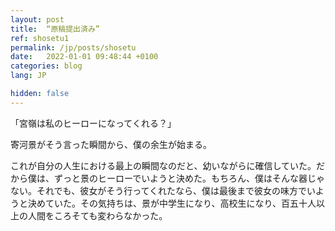 ```yaml
---
layout: post
title:  “原稿提出済み”
ref: shosetu1
permalink: /jp/posts/shosetu
date:   2022-01-01 09:48:44 +0100
categories: blog
lang: JP

hidden: false
---
```


「宮嶺は私のヒーローになってくれる？」

寄河景がそう言った瞬間から、僕の余生が始まる。

これが自分の人生における最上の瞬間なのだと、幼いながらに確信していた。だから僕は、ずっと景のヒーローでいようと決めた。もちろん、僕はそんな器じゃない。それでも、彼女がそう行ってくれたなら、僕は最後まで彼女の味方でいようと決めていた。その気持ちは、景が中学生になり、高校生になり、百五十人以上の人間をころそても変わらなかった。